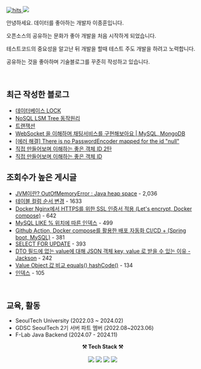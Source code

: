 <!-- Header -->

[//]: # (<p align="center">)

[//]: # ()
[//]: # (  <img src="https://capsule-render.vercel.app/api?type=rounded&color=B9F2FF&height=180&section=header&text=JONGHUN%20LEE&fontSize=45&fontAlignY=38&desc=Web%20Backend%20Developer&descAlignY=55&descAlign=60&descSize=14" alt="header" />)

[//]: # ()
[//]: # (</p>)


<!-- Hits -->

<a href="https://hits.seeyoufarm.com"><img src="https://hits.seeyoufarm.com/api/count/incr/badge.svg?url=https%3A%2F%2Fgithub.com%2Frivkode&count_bg=%2379C83D&title_bg=%23555555&icon=&icon_color=%23E7E7E7&title=hits&edge_flat=false" alt="hits" />
<a href="https://solved.ac/jonghun"><img src="http://mazassumnida.wtf/api/mini/generate_badge?boj=jonghun"/></a>

<p align="center">

[//]: # (  <a href="https://hits.seeyoufarm.com">)

[//]: # ()
[//]: # (    <img src="https://hits.seeyoufarm.com/api/count/incr/badge.svg?url=https%3A%2F%2Fgithub.com%2Frivkode&count_bg=%2379C83D&title_bg=%23555555&icon=&icon_color=%23E7E7E7&title=hits&edge_flat=false" alt="hits" />)

[//]: # ()
[//]: # (  </a>)
</p>

[//]: # (<!-- Introduction -->)

[//]: # (<p align="center">)

[//]: # (  👋 안녕하세요 👋<br>)

[//]: # (  제 이름은 이종훈이고 백엔드를 공부하고 있습니다.<br>)

[//]: # (  현재 대학교에 재학 중이며 배우려는 자세로 열심히 학습에 임하고 있습니다!<br><br>)
[//]: # (</p>)

안녕하세요. 데이터를 좋아하는 개발자 이종훈입니다.

오픈소스의 공유하는 문화가 좋아 개발을 처음 시작하게 되었습니다.

테스트코드의 중요성을 알고난 뒤 개발을 할때 테스트 주도 개발을 하려고 노력합니다.

공유하는 것을 좋아하며 기술블로그를 꾸준히 작성하고 있습니다. 

<br>


## 최근 작성한 블로그

- [데이터베이스 LOCK](https://velog.io/@rivkode/%EB%8D%B0%EC%9D%B4%ED%84%B0%EB%B2%A0%EC%9D%B4%EC%8A%A4-LOCK)
- [NoSQL LSM Tree 동작원리](https://velog.io/@rivkode/NoSQL-LSM-Tree-%EB%8F%99%EC%9E%91%EC%9B%90%EB%A6%AC)
- [트랜잭션](https://velog.io/@rivkode/%ED%8A%B8%EB%9E%9C%EC%9E%AD%EC%85%98%EA%B3%BC-%EA%B2%A9%EB%A6%AC%EB%A0%88%EB%B2%A8)
- [WebSocket 을 이해하며 채팅서비스를 구현해보아요 | MySQL, MongoDB](https://velog.io/@rivkode/WebSocket-%EC%9D%84-%EC%9D%B4%ED%95%B4%ED%95%98%EB%A9%B0-%EC%B1%84%ED%8C%85%EC%84%9C%EB%B9%84%EC%8A%A4%EB%A5%BC-%EA%B5%AC%ED%98%84%ED%95%B4%EB%B3%B4%EC%95%84%EC%9A%94-MySQL-MongoDB)
- [[에러 해결] There is no PasswordEncoder mapped for the id "null"](https://velog.io/@rivkode/%EC%97%90%EB%9F%AC-%ED%95%B4%EA%B2%B0-There-is-no-PasswordEncoder-mapped-for-the-id-null)
- [직접 만들어보며 이해하는 좋은 객체 ID 2탄](https://velog.io/@rivkode/ID-%EC%83%9D%EC%84%B1%EA%B8%B0-%EA%B5%AC%ED%98%84%EC%9D%84-%ED%95%B4%EB%B3%B4%EC%95%84%EC%9A%94-2%ED%83%84)
- [직접 만들어보며 이해하는 좋은 객체 ID](https://velog.io/@rivkode/Id-%EC%83%9D%EC%84%B1%EA%B8%B0-%EA%B5%AC%ED%98%84)

## 조회수가 높은 게시글
- [JVM이란? OutOfMemoryError : Java heap space](https://velog.io/@rivkode/OutOfMemoryError-Java-heap-space) - 2,036
- [테이블 컬럼 순서 변경](https://velog.io/@rivkode/%ED%85%8C%EC%9D%B4%EB%B8%94-%EC%BB%AC%EB%9F%BC-%EC%88%9C%EC%84%9C-%EB%B3%80%EA%B2%BD-Mysql) - 1633
- [Docker Nginx에서 HTTPS를 위한 SSL 인증서 적용 (Let's encrypt, Docker compose)](https://velog.io/@rivkode/Docker-Nginx%EC%97%90%EC%84%9C-HTTPS%EB%A5%BC-%EC%9C%84%ED%95%9C-SSL-%EC%9D%B8%EC%A6%9D%EC%84%9C-%EC%A0%81%EC%9A%A9-Lets-encrypt-Docker-compose) - 642
- [MySQL LIKE % 위치에 따른 인덱스](https://velog.io/@rivkode/MySQL-LIKE-%EC%9C%84%EC%B9%98%EC%97%90-%EB%94%B0%EB%A5%B8-%EC%9D%B8%EB%8D%B1%EC%8A%A4) - 499
- [Github Action, Docker compose를 활용한 배포 자동화 CI/CD + (Spring boot, MySQL)](https://velog.io/@rivkode/Github-Action-Docker-compose%EB%A5%BC-%ED%99%9C%EC%9A%A9%ED%95%9C-%EB%B0%B0%ED%8F%AC-%EC%9E%90%EB%8F%99%ED%99%94-CICD-Spring-boot-MySQL) - 381
- [SELECT FOR UPDATE](https://velog.io/@rivkode/Select-for-update) - 393
- [DTO 필드에 없는 value에 대해 JSON 객체 key, value 로 받을 수 있는 이유 - Jackson](https://velog.io/@rivkode/%ED%95%84%EB%93%9C%EC%97%90-%EC%97%86%EB%8A%94-value%EC%97%90-%EB%8C%80%ED%95%B4-%ED%8C%8C%EB%9D%BC%EB%AF%B8%ED%84%B0%EB%A1%9C-%EB%B0%9B%EC%9D%84-%EC%88%98-%EC%9E%88%EB%8A%94-%EC%9D%B4%EC%9C%A0) - 242
- [Value Object 값 비교 equals() hashCode()](https://velog.io/@rivkode/Java-Object%EC%B5%9C%EC%83%81%EC%9C%84-%ED%81%B4%EB%9E%98%EC%8A%A4-%EC%99%80-%EC%98%A4%EB%B2%84%EB%9D%BC%EC%9D%B4%EB%94%A9) - 134
- [인덱스](https://velog.io/@rivkode/%EC%9D%B8%EB%8D%B1%EC%8A%A4-%ED%81%B4%EB%9F%AC%EC%8A%A4%ED%84%B0-%ED%9E%99) - 105
<br>

## 교육, 활동

- SeoulTech University (2022.03 ~ 2024.02)
- GDSC SeoulTech 2기 서버 파트 멤버 (2022.08~2023.06)
- F-Lab Java Backend (2024.07 - 2024.11)

<!-- Tech Stack -->
<p align="center">
  <strong>⚒️ Tech Stack ⚒️</strong><br>

[//]: # (  💡 Used as the main<br>)

<br>
  <img src="https://img.shields.io/badge/JAVA-007396?style=for-the-badge&logo=java&logoColor=white">
  <img src="https://img.shields.io/badge/Spring-6DB33F?style=for-the-badge&logo=Spring&logoColor=white">
  <img src="https://img.shields.io/badge/SpringBoot-6DB33F?style=for-the-badge&logo=SpringBoot&logoColor=white">
  <img src="https://img.shields.io/badge/mysql-4479A1?style=for-the-badge&logo=mysql&logoColor=white">
</p>
<br>

[//]: # (<!-- Velog Stats -->)

[//]: # (<p align="center">)

[//]: # (  <a href="https://velog.io/@rivkode">)

[//]: # (    <img src="https://velog-readme-stats.vercel.app/api?name=rivkode" alt="Velog's GitHub stats">)

[//]: # (  </a>)

[//]: # (</p>)
